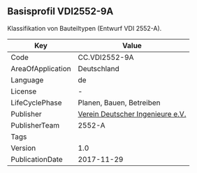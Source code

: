 ## Basisprofil VDI2552-9A
Klassifikation von Bauteiltypen (Entwurf VDI 2552-A).

Key | Value |
--|--|
Code | CC.VDI2552-9A |  
AreaOfApplication | Deutschland |  
Language | de |  
License | - |  
LifeCyclePhase | Planen, Bauen, Betreiben |  
Publisher | [Verein Deutscher Ingenieure e.V.](http://www.btga.de/) |  
PublisherTeam | 2552-A |  
Tags |  |  
Version | 1.0 |  
PublicationDate | 2017-11-29 |  
